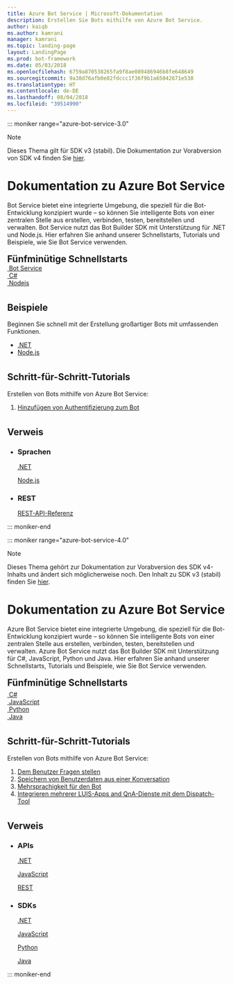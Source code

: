 ```yaml
---
title: Azure Bot Service | Microsoft-Dokumentation
description: Erstellen Sie Bots mithilfe von Azure Bot Service.
author: kaiqb
ms.author: kamrani
manager: kamrani
ms.topic: landing-page
layout: LandingPage
ms.prod: bot-framework
ms.date: 05/03/2018
ms.openlocfilehash: 6759a870538265fa9f8ae089486946b8fe648649
ms.sourcegitcommit: 9a38d76afb0e82fdccc1f36f9b1a65042671e538
ms.translationtype: HT
ms.contentlocale: de-DE
ms.lasthandoff: 08/04/2018
ms.locfileid: "39514990"
---
```

::: moniker range="azure-bot-service-3.0"

> [!NOTE]
> Dieses Thema gilt für SDK v3 (stabil). Die Dokumentation zur Vorabversion von SDK v4 finden Sie [hier](https://docs.microsoft.com/en-us/azure/bot-service/?view=azure-bot-service-4.0).

<div class="content">
    <h1>Dokumentation zu Azure Bot Service</h1>
    <div class="intro" style="min-width: 200px">
        <p>Bot Service bietet eine integrierte Umgebung, die speziell für die Bot-Entwicklung konzipiert wurde – so können Sie intelligente Bots von einer zentralen Stelle aus erstellen, verbinden, testen, bereitstellen und verwalten. Bot Service nutzt das Bot Builder SDK mit Unterstützung für .NET und Node.js. Hier erfahren Sie anhand unserer Schnellstarts, Tutorials und Beispiele, wie Sie Bot Service verwenden.</p>
    </div>
<h2 style="margin-top: 18px; margin-bottom: 0px;">Fünfminütige Schnellstarts</h2>
<div class="ico48Case">
    <div class="ico48Link">
        <a href="/bot-framework/bot-service-quickstart">
            <img src="media/index/logo_bot.svg" alt="">
            <span>Bot Service</span>
        </a>
    </div>
    <div class="ico48Link">
        <a href="/bot-framework/dotnet/bot-builder-dotnet-quickstart">
            <img src="media/index/logo_csharp.svg" alt="">
            <span>C&#35;</span>
        </a>
    </div>
    <div class="ico48Link">
        <a href="/bot-framework/nodejs/bot-builder-nodejs-quickstart">
            <img src="media/index/logo_nodejs.svg" alt="">
            <span>Nodejs</span>
        </a>
    </div>
</div>
 
<h2 style="margin-top: 36px">Beispiele</h2>
<p>Beginnen Sie schnell mit der Erstellung großartiger Bots mit umfassenden Funktionen.</p>
<ul>
    <li><a href="/bot-framework/dotnet/bot-builder-dotnet-samples">.NET</a></li>
    <li><a href="/bot-framework/nodejs/bot-builder-nodejs-samples">Node.js</a></li>
</ul>
<h2 style="margin-top: 36px">Schritt-für-Schritt-Tutorials</h2>
<p>Erstellen von Bots mithilfe von Azure Bot Service:</p>
<ol>
    <li><a href="/bot-framework/bot-builder-tutorial-authentication">Hinzufügen von Authentifizierung zum Bot</a></li>
</ol>
<h2 style="margin-top: 36px">Verweis</h2>
<ul class="panelContent cardsD">
    <li>
        <div class="cardSize">
            <div class="cardPadding">
                <div class="card">
                    <div class="cardText">
                        <h3>Sprachen</h3>
                        <p><a href="/dotnet/api/?view=botbuilder-3.12.2.4">.NET</a></p>
                        <p><a href="https://docs.botframework.com/en-us/node/builder/chat-reference/modules/_botbuilder_d_.html">Node.js</a></p>
                    </div>
                </div>
            </div>
        </div>
    </li>
    <li>
        <div class="cardSize">
            <div class="cardPadding">
                <div class="card">
                    <div class="cardText">
                        <h3>REST</h3>
                        <p><a href="/Bot-Framework/rest-api/bot-framework-rest-connector-api-reference">REST-API-Referenz</a></p>
                    </div>
                </div>
            </div>
        </div>
    </li>
</ul>
</div>


::: moniker-end

::: moniker range="azure-bot-service-4.0"

> [!NOTE] 
> Dieses Thema gehört zur Dokumentation zur Vorabversion des SDK v4-Inhalts und ändert sich möglicherweise noch. Den Inhalt zu SDK v3 (stabil) finden Sie [hier](https://docs.microsoft.com/en-us/azure/bot-service/?view=azure-bot-service-3.0).

<div class="content">
    <h1>Dokumentation zu Azure Bot Service</h1>
    <div class="intro" style="min-width: 200px">
        <p>Azure Bot Service bietet eine integrierte Umgebung, die speziell für die Bot-Entwicklung konzipiert wurde – so können Sie intelligente Bots von einer zentralen Stelle aus erstellen, verbinden, testen, bereitstellen und verwalten. Azure Bot Service nutzt das Bot Builder SDK mit Unterstützung für C#, JavaScript, Python und Java. Hier erfahren Sie anhand unserer Schnellstarts, Tutorials und Beispiele, wie Sie Bot Service verwenden.
</p>
</div>

<h2 style="margin-top: 18px; margin-bottom: 0px;">Fünfminütige Schnellstarts</h2>
<p style="margin-top: 6px; margin-bottom: 6px;"></p>
<div class="ico48Case">
    <div class="ico48Link">
        <a href="/bot-framework/dotnet/bot-builder-dotnet-sdk-quickstart">
            <img src="v4sdk/media/logo_csharp.svg" alt="">
            <span>C&#35;</span>
        </a>
    </div>
    <div class="ico48Link">
        <a href="/bot-framework/javascript/bot-builder-javascript-quickstart">
            <img src="v4sdk/media/logo_js.svg" alt="">
            <span>JavaScript</span>
        </a>
    </div>
    <div class="ico48Link">
        <a href="/bot-framework/python/bot-builder-python-quickstart">
            <img src="v4sdk/media/logo_python.svg" alt="">
            <span>Python</span>
        </a>
    </div>
    <div class="ico48Link">
        <a href="/bot-framework/java/bot-builder-java-quickstart">
            <img src="v4sdk/media/logo_java.svg" alt="">
            <span>Java</span>
        </a>
    </div>
</div>
 
<h2 style="margin-top: 36px">Schritt-für-Schritt-Tutorials</h2>
<p>Erstellen von Bots mithilfe von Azure Bot Service:</p>
<ol>
    <li><a href="/bot-framework/bot-builder-tutorial-waterfall">Dem Benutzer Fragen stellen</a></li>
    <li><a href="/bot-framework/bot-builder-tutorial-persist-user-inputs">Speichern von Benutzerdaten aus einer Konversation</a></li>
    <li><a href="/bot-framework/bot-builder-howto-translation">Mehrsprachigkeit für den Bot</a></li>
    <li><a href="/bot-framework/bot-builder-tutorial-dispatch">Integrieren mehrerer LUIS-Apps and QnA-Dienste mit dem Dispatch-Tool</a></li>
</ol>

<h2 style="margin-top: 36px">Verweis</h2>
<ul class="panelContent cardsD">
    <li>
        <div class="cardSize">
            <div class="cardPadding">
                <div class="card">
                    <div class="cardText">
                        <h3>APIs</h3>
                        <p><a href="https://aka.ms/dotnetsdk4">.NET</a></p>
                        <p><a href="https://aka.ms/jssdk4">JavaScript</a></p>
                        <p><a href="/bot-framework/rest-api/bot-framework-rest-connector-api-reference">REST</a></p>
                    </div>
                </div>
            </div>
        </div>
    </li>
    <li>
        <div class="cardSize">
            <div class="cardPadding">
                <div class="card">
                    <div class="cardText">
                        <h3>SDKs</h3>
                        <p><a href="https://github.com/Microsoft/botbuilder-dotnet">.NET</a></p>
                        <p><a href="https://github.com/Microsoft/botbuilder-js">JavaScript</a></p>
                        <p><a href="https://github.com/Microsoft/botbuilder-python">Python</a></p>
                        <p><a href="https://github.com/Microsoft/botbuilder-java">Java</a></p>
                    </div>
                </div>
            </div>
        </div>
    </li>
</ul>
</div>

::: moniker-end
